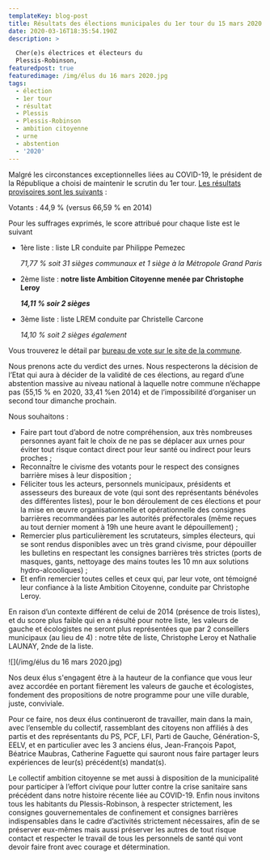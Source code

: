 ```yaml
---
templateKey: blog-post
title: Résultats des élections municipales du 1er tour du 15 mars 2020
date: 2020-03-16T18:35:54.190Z
description: >

  Cher(e)s électrices et électeurs du
  Plessis-Robinson,                             
featuredpost: true
featuredimage: /img/élus du 16 mars 2020.jpg
tags:
  - élection
  - 1er tour
  - résultat
  - Plessis
  - Plessis-Robinson
  - ambition citoyenne
  - urne
  - abstention
  - '2020'
---
```

Malgré les circonstances exceptionnelles liées au COVID-19, le président de la République a choisi de maintenir le scrutin du 1er tour. [Les résultats provisoires sont les suivants](https://elections.interieur.gouv.fr/municipales-2020/092/092060.html) :

Votants :  44,9 % (versus 66,59 % en 2014)

Pour les suffrages exprimés, le score attribué pour chaque liste est le suivant 

* 1ère liste : liste LR conduite par Philippe Pemezec  

  *71,77 % soit 31 sièges communaux et 1 siège à la Métropole Grand Paris*
* 2ème liste : **notre liste Ambition Citoyenne menée par Christophe Leroy** 

  ***14,11 % soir 2 sièges***
* 3ème liste : liste LREM conduite par Christelle Carcone 

  *14,10 % soit 2 sièges également*

Vous trouverez le détail par [bureau de vote sur le site de la commune](http://www.plessis-robinson.com/actualites/detail/article/elections-municipales-les-resultats-provisoires.html).

Nous prenons acte du verdict des urnes. Nous respecterons la décision de l’Etat qui aura à décider de la validité de ces élections, au regard d’une abstention massive au niveau national à laquelle notre commune n’échappe pas (55,15 % en 2020, 33,41 %en 2014) et de l’impossibilité d’organiser un second tour dimanche prochain.

Nous souhaitons : 

* Faire part tout d’abord de notre compréhension, aux très nombreuses personnes ayant fait le choix de ne pas se déplacer aux urnes pour éviter tout risque contact direct pour leur santé ou indirect pour leurs proches ;
* Reconnaître le civisme des votants pour le respect des consignes barrière mises à leur disposition ;
* Féliciter tous les acteurs, personnels municipaux, présidents et assesseurs des bureaux de vote (qui sont des représentants bénévoles des différentes listes), pour le bon déroulement de ces élections et pour la mise en œuvre organisationnelle et opérationnelle des consignes barrières recommandées par les autorités préfectorales (même reçues au tout dernier moment à 19h une heure avant le dépouillement) ;
* Remercier plus particulièrement les scrutateurs, simples électeurs, qui se sont rendus disponibles avec un très grand civisme, pour dépouiller les bulletins en respectant les consignes barrières très strictes (ports de masques, gants, nettoyage des mains toutes les 10 mn aux solutions hydro-alcooliques) ;
* Et enfin remercier toutes celles et ceux qui, par leur vote, ont témoigné leur confiance à la liste Ambition Citoyenne, conduite par Christophe Leroy. 

En raison d’un contexte différent de celui de 2014 (présence de trois listes), et du score plus faible qui en a résulté pour notre liste, les valeurs de gauche et écologistes ne seront plus représentées que par 2 conseillers municipaux (au lieu de 4) : notre tête de liste, Christophe Leroy et Nathalie LAUNAY, 2nde de la liste.

![](/img/élus du 16 mars 2020.jpg)

Nos deux élus s'engagent être à la hauteur de la confiance que vous leur avez accordée en portant fièrement les valeurs de gauche et écologistes, fondement des propositions de notre programme pour une ville durable, juste, conviviale. 

Pour ce faire, nos deux élus continueront de travailler, main dans la main, avec l’ensemble du collectif, rassemblant des citoyens non affiliés à des partis et des représentants du PS, PCF, LFI, Parti de Gauche, Génération-S, EELV, et en particulier  avec les 3 anciens élus, Jean-François Papot, Béatrice Maubras, Catherine Faguette qui sauront nous faire partager leurs expériences de leur(s) précédent(s) mandat(s).

Le collectif ambition citoyenne se met aussi à disposition de la municipalité pour participer à l’effort civique pour lutter contre la crise sanitaire sans précédent dans notre histoire récente liée au COVID-19. Enfin nous invitons tous les habitants du Plessis-Robinson, à respecter strictement, les consignes gouvernementales de confinement et consignes barrières indispensables dans le cadre d’activités strictement nécessaires, afin de se préserver eux-mêmes mais aussi préserver les autres de tout risque contact et respecter le travail de tous les personnels de santé qui vont devoir faire front avec courage et détermination.
